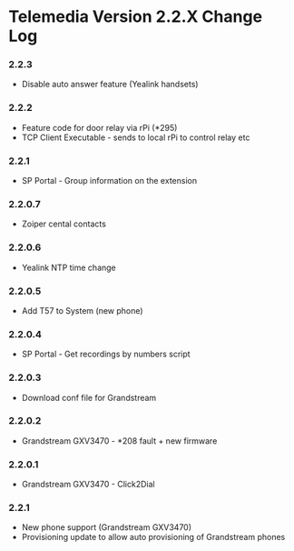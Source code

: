 # Telemedia Version 2.2.X Change Log

### 2.2.3

* Disable auto answer feature (Yealink handsets)

### 2.2.2

* Feature code for door relay via rPi (*295)
* TCP Client Executable - sends to local rPi to control relay etc

### 2.2.1

* SP Portal - Group information on the extension

### 2.2.0.7

* Zoiper cental contacts

### 2.2.0.6

* Yealink NTP time change

### 2.2.0.5

* Add T57 to System (new phone)

### 2.2.0.4

* SP Portal - Get recordings by numbers script

### 2.2.0.3

* Download conf file for Grandstream

### 2.2.0.2

* Grandstream GXV3470 - *208 fault + new firmware

### 2.2.0.1

* Grandstream GXV3470 - Click2Dial

### 2.2.1

* New phone support (Grandstream GXV3470)
* Provisioning update to allow auto provisioning of Grandstream phones